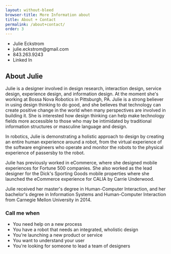 ```yaml
---
layout: without-bleed
browser-title: More Information about 
title: About + Contact
permalink: /about+contact/
order: 3
---
```


<section class="about">

<div class="contact">
	<div class="julie"></div>
	<ul>
		<li>Julie Eckstrom</li>
		<li>julie.eckstrom@gmail.com</li>
		<li>843.263.9243</li>
		<li>Linked In</li>
	</ul>
<h1>About Julie</h1>

<p>Julie is a designer involved in design research, interaction design, service design, experience design, and information design. At the moment she's working at Bossa Nova Robotics in Pittsburgh, PA. Julie is a strong believer in using design thinking to do good, and she believes that technology can create positive change in the world when many perspectives are involved in building it. She is interested how design thinking can help make technology fields more accessible to those who may be intimidated by traditional information structures or masculine language and design.</p>

<p>In robotics, Julie is demonstrating a holistic approach to design by creating an entire human experience around a robot, from the virtual experience of the software engineers who operate and monitor the robots to the physical experience of passersby to the robot.</p>

<p>Julie has previously worked in eCommerce, where she designed mobile experiences for Fortune 500 companies. She also worked as the lead designer for the Dick's Sporting Goods mobile properties where she launched the eCommerce experience for CALIA by Carrie Underwood.</p>

<p>Julie received her master's degree in Human-Computer Interaction, and her bachelor's degree in Information Systems and Human-Computer Interaction from Carnegie Mellon University in 2014.</p>

<h3>Call me when</h3>
<ul>
	<li>You need help on a new process</li>
	<li>You have a robot that needs an integrated, wholistic design</li>
	<li>You're launching a new product or service</li>
	<li>You want to understand your user</li>
	<li>You're looking for someone to lead a team of designers</li>
</ul>
</section>